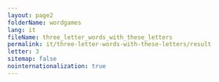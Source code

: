 ```yaml
---
layout: page2
folderName: wordgames
lang: it
fileName: three_letter_words_with_these_letters
permalink: it/three-letter-words-with-these-letters/result
letter: 3
sitemap: false
nointernationalization: true   
---
```

